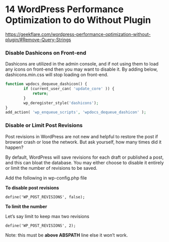 # 14 WordPress Performance Optimization to do Without Plugin

https://geekflare.com/wordpress-performance-optimization-without-plugin/#Remove-Query-Strings

### Disable Dashicons on Front-end

Dashicons are utilized in the admin console, and if not using them to load any icons on front-end then you may want to disable it. By adding below, dashicons.min.css will stop loading on front-end.

```php
function wpdocs_dequeue_dashicon() {
        if (current_user_can( 'update_core' )) {
            return;
        }
        wp_deregister_style('dashicons');
}
add_action( 'wp_enqueue_scripts', 'wpdocs_dequeue_dashicon' );
```
### Disable or Limit Post Revisions

Post revisions in WordPress are not new and helpful to restore the post if browser crash or lose the network. But ask yourself, how many times did it happen?

By default, WordPress will save revisions for each draft or published a post, and this can bloat the database. You may either choose to disable it entirely or limit the number of revisions to be saved.

Add the following in wp-config.php file

**To disable post revisions**

```
define('WP_POST_REVISIONS', false);
```

**To limit the number**

Let’s say limit to keep max two revisions
```
define('WP_POST_REVISIONS', 2);
```
Note: this must be **above ABSPATH** line else it won’t work.
